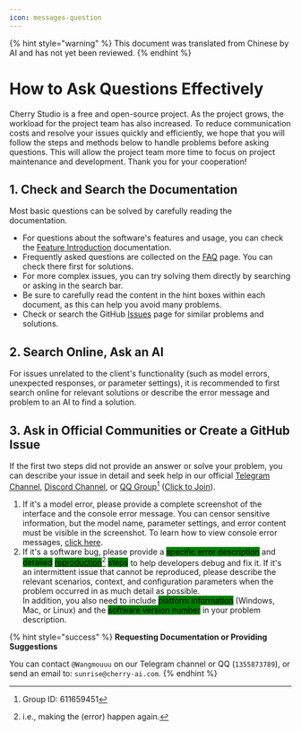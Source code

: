 ```yaml
---
icon: messages-question
---
```


{% hint style="warning" %}
This document was translated from Chinese by AI and has not yet been reviewed.
{% endhint %}

# How to Ask Questions Effectively

Cherry Studio is a free and open-source project. As the project grows, the workload for the project team has also increased. To reduce communication costs and resolve your issues quickly and efficiently, we hope that you will follow the steps and methods below to handle problems before asking questions. This will allow the project team more time to focus on project maintenance and development. Thank you for your cooperation!

## 1. Check and Search the Documentation

Most basic questions can be solved by carefully reading the documentation.

*   For questions about the software's features and usage, you can check the [Feature Introduction](../cherrystudio/preview/) documentation.
*   Frequently asked questions are collected on the [FAQ](questions.md) page. You can check there first for solutions.
*   For more complex issues, you can try solving them directly by searching or asking in the search bar.
*   Be sure to carefully read the content in the hint boxes within each document, as this can help you avoid many problems.
*   Check or search the GitHub [Issues](https://github.com/CherryHQ/cherry-studio/issues) page for similar problems and solutions.

## 2. Search Online, Ask an AI

For issues unrelated to the client's functionality (such as model errors, unexpected responses, or parameter settings), it is recommended to first search online for relevant solutions or describe the error message and problem to an AI to find a solution.

## 3. Ask in Official Communities or Create a GitHub Issue

If the first two steps did not provide an answer or solve your problem, you can describe your issue in detail and seek help in our official [Telegram Channel](https://t.me/CherryStudioAI), [Discord Channel](https://discord.com/invite/wez8HtpxqQ), or [QQ Group](#user-content-fn-1)[^1] ([Click to Join](https://qm.qq.com/cgi-bin/qm/qr?authKey=xe5nfGVZLMYnlJq%2F%2B4kN03YWcDBB2lnD7tc9rWus2mxS0JHUbOzk79cO7MYuqyGR\&k=UKVgl3YPHmwPaU8qeO1VG03NcUkACKsc\&noverify=0)).

1.  If it's a model error, please provide a complete screenshot of the interface and the console error message. You can censor sensitive information, but the model name, parameter settings, and error content must be visible in the screenshot. To learn how to view console error messages, [click here](questions.md#kong-zhi-tai-bao-cuo-cha-kan-fang-fa).
2.  If it's a software bug, please provide a <mark style="background-color:green;">specific error description</mark> and <mark style="background-color:green;">detailed</mark> [<mark style="background-color:green;">reproduction</mark>](#user-content-fn-2)[^2] <mark style="background-color:green;">steps</mark> to help developers debug and fix it. If it's an intermittent issue that cannot be reproduced, please describe the relevant scenarios, context, and configuration parameters when the problem occurred in as much detail as possible.\
    In addition, you also need to include <mark style="background-color:green;">platform information</mark> (Windows, Mac, or Linux) and the <mark style="background-color:green;">software version number</mark> in your problem description.

{% hint style="success" %}
**Requesting Documentation or Providing Suggestions**

You can contact `@Wangmouuu` on our Telegram channel or QQ (`1355873789`), or send an email to: `sunrise@cherry-ai.com`.
{% endhint %}

[^1]: Group ID: 611659451
[^2]: i.e., making the (error) happen again.